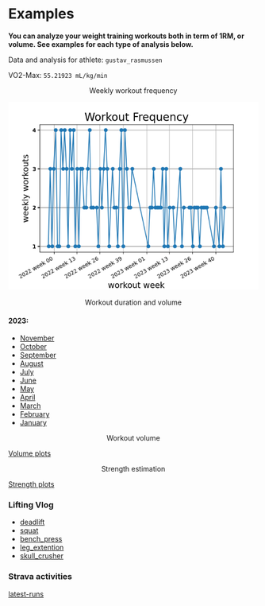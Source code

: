 # Examples

<b>You can analyze your weight training workouts both in term of 1RM, or volume.
See examples for each type of analysis below.</b><br>

Data and analysis for athlete: `gustav_rasmussen`<br>

VO2-Max: `55.21923 mL/kg/min`<br>

<!-- <p align="center">
  <img src="https://github.com/TheNewThinkTank/Fitness-Tracker/blob/main/img/workout_duration.png" />
</p>

<p align="center">
  <img src="https://github.com/TheNewThinkTank/Fitness-Tracker/blob/main/img/workout_frequency.png" />
</p> -->

<p style="text-align: center;">Weekly workout frequency</p>

![workout_frequency](../img/workout_frequency.png)


<p style="text-align: center;">Workout duration and volume</p>

#### 2023:

- <a style="text-align: center;">[November](../img/workout_duration_November_2023.png)<br>
- <a style="text-align: center;">[October](../img/workout_duration_October_2023.png)<br>
- <a style="text-align: center;">[September](../img/workout_duration_September_2023.png)<br>
- <a style="text-align: center;">[August](../img/workout_duration_August_2023.png)<br>
- <a style="text-align: center;">[July](../img/workout_duration_July_2023.png)<br>
- <a style="text-align: center;">[June](../img/workout_duration_June_2023.png)<br>
- <a style="text-align: center;">[May](../img/workout_duration_May_2023.png)<br>
- <a style="text-align: center;">[April](../img/workout_duration_April_2023.png)<br>
- <a style="text-align: center;">[March](../img/workout_duration_March_2023.png)<br>
- <a style="text-align: center;">[February](../img/workout_duration_February_2023.png)<br>
- <a style="text-align: center;">[January](../img/workout_duration_January_2023.png)<br>

<!-- | workout_duration                                                | workout_frequency                                                |
| --------------------------------------------------------------- | ---------------------------------------------------------------- |
| <img src="img/workout_duration_July_2023.png" width="400" height="300" /> | <img src="img/workout_frequency.png" width="400" height="300" /> | -->

<p style="text-align: center;">Workout volume</p>

[Volume plots](VOLUME.md)

<p style="text-align: center;">Strength estimation</p>

[Strength plots](STRENGTH.md)

<!-- Below: comparison between first leg workout of program 1
and last leg workout of program 2 for three selected exercises.<br>

| ![first_leg_workout_pgm1](img/workout_2021-12-11.png) | ![last_leg_workout_pgm2](img/workout_2022-05-28.png) |
| :---------------------------------------------------: | :--------------------------------------------------: | -->

### Lifting Vlog

- [deadlift](https://www.youtube.com/watch?v=HPr3-QgyXjM&ab_channel=GustavCollinRasmussen)
- [squat](https://www.youtube.com/watch?v=ig90_zeug54&ab_channel=GustavCollinRasmussen)
- [bench_press](https://www.youtube.com/watch?v=wT9kr8FA5tw&ab_channel=GustavCollinRasmussen)
- [leg_extention](https://www.youtube.com/watch?v=49hEuDi79AI&ab_channel=GustavCollinRasmussen)
- [skull_crusher](https://www.youtube.com/watch?v=85UbTjWuQig&ab_channel=GustavCollinRasmussen)

### Strava activities

<!-- <iframe height='454' width='300' frameborder='0' allowtransparency='true' scrolling='no' src='https://www.strava.com/athletes/77134512/latest-rides/0d0147f3e94a11a3d7f73b41ce73e1cfc0d9f557'></iframe> -->

[latest-runs](https://www.strava.com/athletes/77134512/latest-rides/0d0147f3e94a11a3d7f73b41ce73e1cfc0d9f557)
